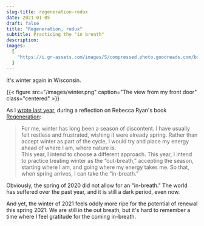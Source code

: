 ```yaml
---
slug-title: regeneration-redux
date: 2021-01-05
draft: false
title: "Regeneration, redux"
subtitle: Practicing the "in breath"
description: 
images:
  [
    "https://i.gr-assets.com/images/S/compressed.photo.goodreads.com/books/1405478538l/22731005.jpg",
  ]
---
```


<style>
.centered {
  margin: auto;
  max-width: 400px;
}
</style>

It's winter again in Wisconsin.

{{< figure src="/images/winter.png" caption="The view from my front door" class="centered" >}}

As I [wrote last year](https://vdavez.com/2020/01/winter-is-finally-here-regeneration/), during a reflection on Rebecca Ryan's book [Regeneration](https://www.goodreads.com/book/show/22731005-regeneration):

> For me, winter has long been a season of discontent. I have usually felt restless and frustrated, wishing it were already spring. Rather than accept winter as part of the cycle, I would try and place my energy ahead of where I am, where nature is.<br/> This year, I intend to choose a different approach. This year, I intend to practice treating winter as the “out-breath,” accepting the season, starting where I am, and going where my energy takes me. So that, when spring arrives, I can take the “in-breath.”

Obviously, the spring of 2020 did not allow for an "in-breath." The world has suffered over the past year, and it is still a dark period, even now.

And yet, the winter of 2021 feels oddly more ripe for the potential of renewal this spring 2021. We are still in the out breath, but it's hard to remember a time where I feel gratitude for the coming in-breath.
